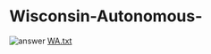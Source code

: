 # Wisconsin-Autonomous-
![answer](https://user-images.githubusercontent.com/99217383/221426737-814b89b5-8495-48c3-a8ba-f514c7b912f4.png)
[WA.txt](https://github.com/monish05/Wisconsin-Autonomous-/files/10834763/WA.txt)
